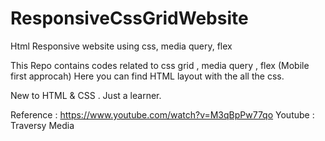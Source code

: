 # ResponsiveCssGridWebsite
Html Responsive website using css, media query, flex 

This Repo contains codes related to css grid , media query , flex (Mobile first approcah)
Here you can find HTML layout with the all the css.

New to HTML & CSS . Just a learner. 

Reference : https://www.youtube.com/watch?v=M3qBpPw77qo 
Youtube : Traversy Media 
